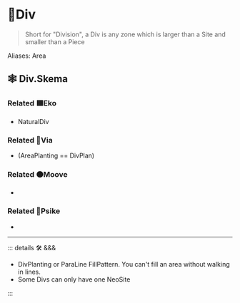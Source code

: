 # 🔻<via>Div</via>

> Short for "Division", a Div is any zone which is larger than a Site and smaller than a Piece

Aliases: Area

## 🕸 Div.Skema

### Related 🟩<ekos>Eko</ekos>

- NaturalDiv

### Related 🔻<via>Via</via>

- (AreaPlanting == DivPlan)

### Related 🟠<mooves>Moove</mooves>

-

### Related 💜<psike>Psike</psike>

-

---

<!-- =================================================== -->
<!-- =================================================== -->
<!-- =================================================== -->
<!-- =================================================== -->
<!-- =================================================== -->
::: details 🛠 <dev>&&&</dev>

- DivPlanting or ParaLine FillPattern. You can't fill an area without walking in lines.
- Some Divs can only have one NeoSite

:::

